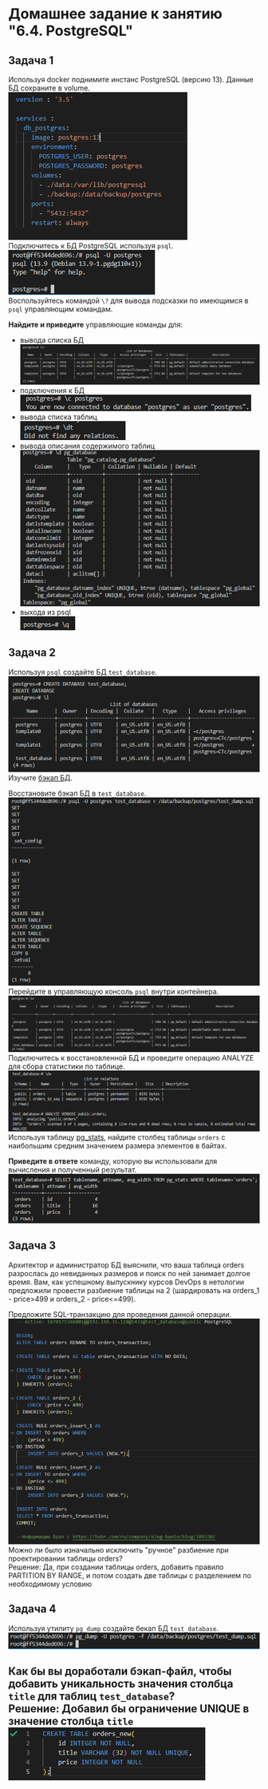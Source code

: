 # Домашнее задание к занятию "6.4. PostgreSQL"

## Задача 1

Используя docker поднимите инстанс PostgreSQL (версию 13). Данные БД сохраните в volume.
![img.png](img/img.png)  
Подключитесь к БД PostgreSQL используя `psql`.  
![img_1.png](img/img_1.png)  
Воспользуйтесь командой `\?` для вывода подсказки по имеющимся в `psql` управляющим командам.

**Найдите и приведите** управляющие команды для:
- вывода списка БД  
![img_2.png](img/img_2.png)  
- подключения к БД  
![img_3.png](img/img_3.png)  
- вывода списка таблиц  
![img_4.png](img/img_4.png)  
- вывода описания содержимого таблиц  
![img_5.png](img/img_5.png)  
- выхода из psql  
![img_6.png](img/img_6.png)  

## Задача 2

Используя `psql` создайте БД `test_database`.  
![img_7.png](img/img_7.png)  
Изучите [бэкап БД](https://github.com/netology-code/virt-homeworks/tree/virt-11/06-db-04-postgresql/test_data).  
  
Восстановите бэкап БД в `test_database`.  
![img_8.png](img/img_8.png)  
Перейдите в управляющую консоль `psql` внутри контейнера.  
![img_9.png](img/img_9.png)  
Подключитесь к восстановленной БД и проведите операцию ANALYZE для сбора статистики по таблице.  
![img_10.png](img/img_10.png)  
Используя таблицу [pg_stats](https://postgrespro.ru/docs/postgresql/12/view-pg-stats), найдите столбец таблицы `orders` 
с наибольшим средним значением размера элементов в байтах.  

**Приведите в ответе** команду, которую вы использовали для вычисления и полученный результат.  
![img_11.png](img/img_11.png)
## Задача 3

Архитектор и администратор БД выяснили, что ваша таблица orders разрослась до невиданных размеров и
поиск по ней занимает долгое время. Вам, как успешному выпускнику курсов DevOps в нетологии предложили
провести разбиение таблицы на 2 (шардировать на orders_1 - price>499 и orders_2 - price<=499).

Предложите SQL-транзакцию для проведения данной операции.  
![img_12.png](img/img_12.png)  
Можно ли было изначально исключить "ручное" разбиение при проектировании таблицы orders?  
Решение: Да, при создании таблицы orders, добавить правило PARTITION BY RANGE, и потом создать две таблицы с разделением по необходимому условию
## Задача 4

Используя утилиту `pg_dump` создайте бекап БД `test_database`.  
![img_13.png](img/img_13.png)  

Как бы вы доработали бэкап-файл, чтобы добавить уникальность значения столбца `title` для таблиц `test_database`?  
Решение: Добавил бы ограничение UNIQUE в значение столбца `title`
![img.png](img/img_14.png)
---